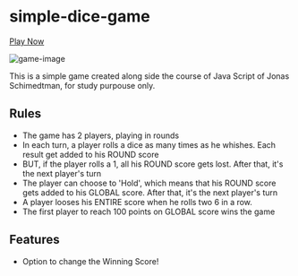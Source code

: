 # simple-dice-game

[Play Now](https://sandrolevy.github.io/simple-dice-game/)

![game-image](https://github.com/sandrolevy/simpledicegame.github.io/blob/master/game-image.png?raw=true)


This is a simple game created along side the course of Java Script of Jonas Schimedtman, for study purpouse only.


## Rules

- The game has 2 players, playing in rounds
- In each turn, a player rolls a dice as many times as he whishes. Each result get added to his ROUND score
- BUT, if the player rolls a 1, all his ROUND score gets lost. After that, it's the next player's turn
- The player can choose to 'Hold', which means that his ROUND score gets added to his GLOBAL score. After that, it's the next player's turn
- A player looses his ENTIRE score when he rolls two 6 in a row.
- The first player to reach 100 points on GLOBAL score wins the game

## Features
- Option to change the Winning Score!

